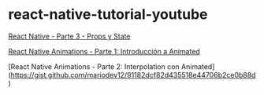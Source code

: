 # react-native-tutorial-youtube

[React Native - Parte 3 - Props y State](https://gist.github.com/mariodev12/83dbc37e8b1f589c8d188102cc12c67b)

[React Native Animations - Parte 1: Introducción a Animated](https://gist.github.com/mariodev12/ce226ef75967fa61d4ec5d077a78422a)

[React Native Animations - Parte 2: Interpolation con Animated] (https://gist.github.com/mariodev12/91182dcf82d435518e44706b2ce0b88d)
